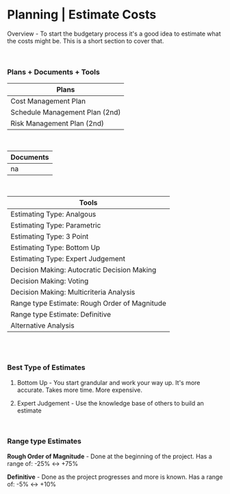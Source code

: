 # Planning | Estimate Costs

Overview - To start the budgetary process it's a good idea to estimate what the costs might be. This is a short section to cover that.

<br>

### Plans + Documents + Tools

| Plans                          |
| ------------------------------ |
| Cost Management Plan           |
| Schedule Management Plan (2nd) |
| Risk Management Plan (2nd)     |

<br>

| Documents |
| --------- |
| na        |

<br>

| Tools                                         |
| --------------------------------------------- |
| Estimating Type: Analgous                     |
| Estimating Type: Parametric                   |
| Estimating Type: 3 Point                      |
| Estimating Type: Bottom Up                    |
| Estimating Type: Expert Judgement             |
| Decision Making: Autocratic Decision Making   |
| Decision Making: Voting                       |
| Decision Making: Multicriteria Analysis       |
| Range type Estimate: Rough Order of Magnitude |
| Range type Estimate: Definitive               |
| Alternative Analysis                          |

<br><br>

### Best Type of Estimates

1. Bottom Up - You start grandular and work your way up. It's more accurate. Takes more time. More expensive.

1. Expert Judgement - Use the knowledge base of others to build an estimate

<br>

### Range type Estimates

**Rough Order of Magnitude** - Done at the beginning of the project. Has a range of: -25% <-> +75%

**Definitive** - Done as the project progresses and more is known. Has a range of: -5% <-> +10%
